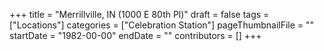 +++
title = "Merrillville, IN (1000 E 80th Pl)"
draft = false
tags = ["Locations"]
categories = ["Celebration Station"]
pageThumbnailFile = ""
startDate = "1982-00-00"
endDate = ""
contributors = []
+++
